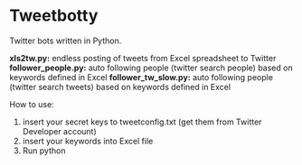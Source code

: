 # Tweetbotty
Twitter bots written in Python.

**xls2tw.py:** endless posting of tweets from Excel spreadsheet to Twitter
**follower_people.py:** auto following people (twitter search people) based on keywords defined in Excel
**follower_tw_slow.py:** auto following people (twitter search tweets) based on keywords defined in Excel

How to use:
1. insert your secret keys to tweetconfig.txt (get them from Twitter Developer account)
2. insert your keywords into Excel file
3. Run python <name of the bot>

